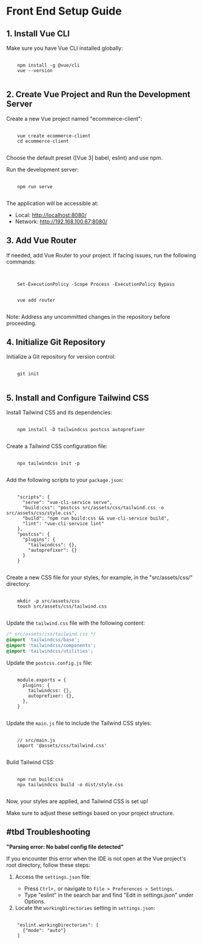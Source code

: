<!-- Front End Setup Guide -->
<h1>Front End Setup Guide</h1>

<h2>1. Install Vue CLI</h2>

<p>Make sure you have Vue CLI installed globally:</p>

<pre>
  <code>
    npm install -g @vue/cli
    vue --version
  </code>
</pre>

<h2>2. Create Vue Project and Run the Development Server</h2>

<p>Create a new Vue project named "ecommerce-client":</p>

<pre>
  <code>
    vue create ecommerce-client
    cd ecommerce-client
  </code>
</pre>

<p>Choose the default preset ([Vue 3] babel, eslint) and use npm.</p>

<p>Run the development server:</p>

<pre>
  <code>
    npm run serve
  </code>
</pre>

<p>The application will be accessible at:</p>
<ul>
  <li>Local: <a href="http://localhost:8080/">http://localhost:8080/</a></li>
  <li>Network: <a href="http://192.168.100.67:8080/">http://192.168.100.67:8080/</a></li>
</ul>

<h2>3. Add Vue Router</h2>

<p>If needed, add Vue Router to your project. If facing issues, run the following commands:</p>

<pre>
  <code>
    <!-- If script execution is blocked, run this command first -->
    Set-ExecutionPolicy -Scope Process -ExecutionPolicy Bypass

    <!-- Then add Vue Router -->
    vue add router
  </code>
</pre>

<p>Note: Address any uncommitted changes in the repository before proceeding.</p>

<h2>4. Initialize Git Repository</h2>

<p>Initialize a Git repository for version control:</p>

<pre>
  <code>
    git init
  </code>
</pre>

<h2>5. Install and Configure Tailwind CSS</h2>

<p>Install Tailwind CSS and its dependencies:</p>

<pre>
  <code>
    npm install -D tailwindcss postcss autoprefixer
  </code>
</pre>

<p>Create a Tailwind CSS configuration file:</p>

<pre>
  <code>
    npx tailwindcss init -p
  </code>
</pre>

<p>Add the following scripts to your <code>package.json</code>:</p>

<pre>
  <code>
    "scripts": {
      "serve": "vue-cli-service serve",
      "build:css": "postcss src/assets/css/tailwind.css -o src/assets/css/style.css",
      "build": "npm run build:css && vue-cli-service build",
      "lint": "vue-cli-service lint"
    },
    "postcss": {
      "plugins": {
        "tailwindcss": {},
        "autoprefixer": {}
      }
    }
  </code>
</pre>

<p>Create a new CSS file for your styles, for example, in the "src/assets/css/" directory:</p>

<pre>
  <code>
    mkdir -p src/assets/css
    touch src/assets/css/tailwind.css
  </code>
</pre>

<p>Update the <code>tailwind.css</code> file with the following content:</p>

```css
/* src/assets/css/tailwind.css */
@import 'tailwindcss/base';
@import 'tailwindcss/components';
@import 'tailwindcss/utilities';
```
<p>Update the <code>postcss.config.js</code> file:</p>
<pre>
  <code>
    module.exports = {
      plugins: {
        tailwindcss: {},
        autoprefixer: {},
      },
    }
  </code>
</pre>
<p>Update the <code>main.js</code> file to include the Tailwind CSS styles:</p>
<pre>
  <code>
    // src/main.js
    import '@assets/css/tailwind.css'
  </code>
</pre>

<p>Build Tailwind CSS:</p>

<pre>
  <code>
    npm run build:css
    npx tailwindcss build -o dist/style.css
  </code>
</pre>

<p>Now, your styles are applied, and Tailwind CSS is set up!</p>

<p>Make sure to adjust these settings based on your project structure.</p>

<h2>#tbd Troubleshooting</h2>

<p><strong>"Parsing error: No babel config file detected"</strong></p>

<p>If you encounter this error when the IDE is not open at the Vue project's root directory, follow these steps:</p>

<ol>
  <li>Access the <code>settings.json</code> file:</li>
  <ul>
    <li>Press <code>Ctrl+,</code> or navigate to <code>File > Preferences > Settings</code>.</li>
    <li>Type "eslint" in the search bar and find "Edit in settings.json" under Options.</li>
  </ul>
  <li>Locate the <code>workingDirectories</code> setting in <code>settings.json</code>:</li>
</ol>

<pre>
  <code>
    "eslint.workingDirectories": [
      {"mode": "auto"}
    ]
  </code>
</pre>